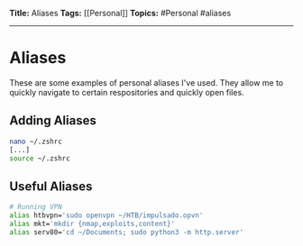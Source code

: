 **Title:** Aliases
**Tags:** [[Personal]]
**Topics:**  #Personal #aliases

---
# Aliases
These are some examples of personal aliases I've used. They allow me to quickly navigate to certain respositories and quickly open files.

## Adding Aliases
```bash
nano ~/.zshrc
[...]
source ~/.zshrc
```

## Useful Aliases
```bash
# Running VPN
alias htbvpn='sudo openvpn ~/HTB/impulsado.opvn'
alias mkt='mkdir {nmap,exploits,content}'
alias serv80='cd ~/Documents; sudo python3 -m http.server'
```